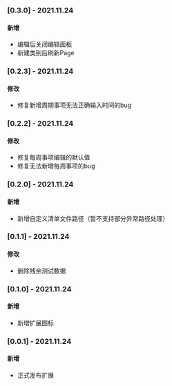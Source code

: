 <!-- 模板
### [版本号] - 更新日期
#### 新增
#### 修改
#### 移除
-->

### [0.3.0] - 2021.11.24
#### 新增
- 编辑后关闭编辑面板
- 新建类别后刷新Page

### [0.2.3] - 2021.11.24
#### 修改
- 修复新增周期事项无法正确输入时间的bug

### [0.2.2] - 2021.11.24
#### 修改
- 修复每周事项编辑的默认值
- 修复无法新增每周事项的bug

### [0.2.0] - 2021.11.24
#### 新增
- 新增自定义清单文件路径（暂不支持部分异常路径处理）

### [0.1.1] - 2021.11.24
#### 修改
- 删除残余测试数据

### [0.1.0] - 2021.11.24
#### 新增
- 新增扩展图标

### [0.0.1] - 2021.11.24
#### 新增
- 正式发布扩展
